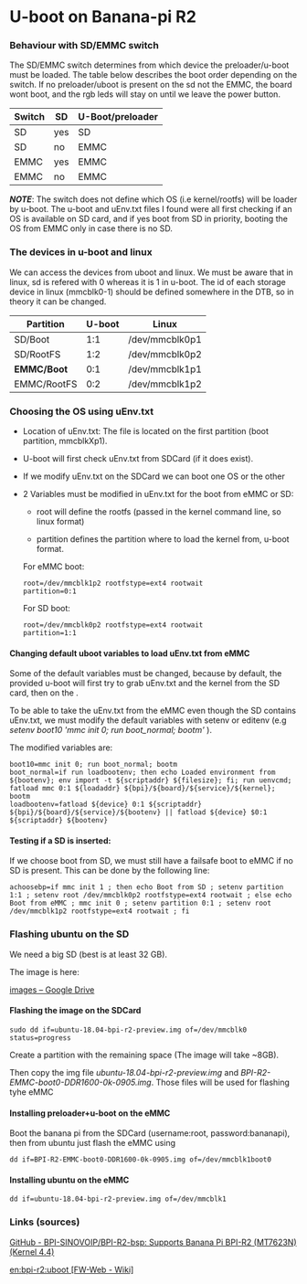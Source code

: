 # U-boot on Banana-pi R2

### Behaviour with SD/EMMC switch

The SD/EMMC switch determines from which device the preloader/u-boot must be loaded. The table below describes the boot order depending on the switch. If no preloader/uboot is present on the sd not the EMMC, the board wont boot, and the rgb leds will stay on until we leave the power button.

| Switch | SD  | U-Boot/preloader |
| ------ | --- | ---------------- |
| SD     | yes | SD               |
| SD     | no  | EMMC             |
| EMMC   | yes | EMMC             |
| EMMC   | no  | EMMC             |

***NOTE***: The switch does not define which OS (i.e kernel/rootfs) will be loader by u-boot. The u-boot and uEnv.txt files I found were all first checking if an OS is available on SD card, and if yes boot from SD in priority, booting the OS from EMMC only in case there is no SD.

### The devices in u-boot and linux

We can access the devices from uboot and linux. We must be aware that in linux, sd is refered with 0 whereas it is 1 in u-boot. The id of each storage device in linux (mmcblk0-1) should be defined somewhere in the DTB, so in theory it can be changed.

| Partition     | U-boot | Linux          |
| ------------- | ------ | -------------- |
| SD/Boot       | 1:1    | /dev/mmcblk0p1 |
| SD/RootFS     | 1:2    | /dev/mmcblk0p2 |
| **EMMC/Boot** | 0:1    | /dev/mmcblk1p1 |
| EMMC/RootFS   | 0:2    | /dev/mmcblk1p2 |

### Choosing the OS using uEnv.txt

- Location of uEnv.txt: The file is located on the first partition (boot partition, mmcblkXp1). 

- U-boot will first check uEnv.txt from SDCard (if it does exist).

- If we modify uEnv.txt on the SDCard we can boot one OS or the other

- 2 Variables must be modified in uEnv.txt for the boot from eMMC or SD:
  
  - root will define the rootfs (passed in the kernel command line, so linux format)
  
  - partition defines the partition where to load the kernel from, u-boot format.
  
  For eMMC boot:
  
  ```
  root=/dev/mmcblk1p2 rootfstype=ext4 rootwait
  partition=0:1 
  ```
  
  For SD boot:
  
  ```
  root=/dev/mmcblk0p2 rootfstype=ext4 rootwait
  partition=1:1
  ```



#### Changing default uboot variables to load uEnv.txt from eMMC

Some of the default variables must be changed, because by default, the provided u-boot will first try to grab uEnv.txt and the kernel from the SD card, then on the .

To be able to take the uEnv.txt from the eMMC even though the SD contains uEnv.txt, we must modify the default variables with setenv or editenv (e.g *setenv boot10 'mmc init 0; run boot_normal; bootm'* ).

The modified variables are:

```
boot10=mmc init 0; run boot_normal; bootm
boot_normal=if run loadbootenv; then echo Loaded environment from ${bootenv}; env import -t ${scriptaddr} ${filesize}; fi; run uenvcmd; fatload mmc 0:1 ${loadaddr} ${bpi}/${board}/${service}/${kernel}; bootm
loadbootenv=fatload ${device} 0:1 ${scriptaddr} ${bpi}/${board}/${service}/${bootenv} || fatload ${device} $0:1 ${scriptaddr} ${bootenv}
```



#### Testing if a SD is inserted:

If we choose boot from SD, we must still have a failsafe boot to eMMC if no SD is present. This can be done by the following line:

```
achoosebp=if mmc init 1 ; then echo Boot from SD ; setenv partition 1:1 ; setenv root /dev/mmcblk0p2 rootfstype=ext4 rootwait ; else echo Boot from eMMC ; mmc init 0 ; setenv partition 0:1 ; setenv root /dev/mmcblk1p2 rootfstype=ext4 rootwait ; fi
```



### Flashing ubuntu on the SD

We need a big SD (best is at least 32 GB).

The image is here:

[images – Google Drive](https://drive.google.com/drive/folders/1oP7jy1KrrIOifvImo2nQ59wx3_9hHkgk)

#### Flashing the image on the SDCard

```
sudo dd if=ubuntu-18.04-bpi-r2-preview.img of=/dev/mmcblk0 status=progress
```

Create a partition with the remaining space (The image will take ~8GB). 

Then copy the img file *ubuntu-18.04-bpi-r2-preview.img* and *BPI-R2-EMMC-boot0-DDR1600-0k-0905.img*. Those files will be used for flashing tyhe eMMC

#### Installing preloader+u-boot on the eMMC

Boot the banana pi from the SDCard (username:root, password:bananapi), then from ubuntu just flash the eMMC using

```
dd if=BPI-R2-EMMC-boot0-DDR1600-0k-0905.img of=/dev/mmcblk1boot0
```

#### Installing ubuntu on the eMMC

```
dd if=ubuntu-18.04-bpi-r2-preview.img of=/dev/mmcblk1
```

### Links (sources)

[GitHub - BPI-SINOVOIP/BPI-R2-bsp: Supports Banana Pi BPI-R2 (MT7623N) (Kernel 4.4)](https://github.com/BPI-SINOVOIP/BPI-R2-bsp/)

[en:bpi-r2:uboot [FW-Web - Wiki]](http://fw-web.de/dokuwiki/doku.php?id=en/bpi-r2/uboot)
